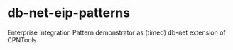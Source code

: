 # db-net-eip-patterns
Enterprise Integration Pattern demonstrator as (timed) db-net extension of CPNTools
